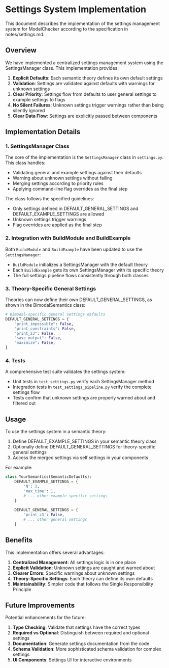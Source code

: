 # Settings System Implementation

This document describes the implementation of the settings management system for ModelChecker according to the specification in notes/settings.md.

## Overview

We have implemented a centralized settings management system using the SettingsManager class. This implementation provides:

1. **Explicit Defaults**: Each semantic theory defines its own default settings
2. **Validation**: Settings are validated against defaults with warnings for unknown settings
3. **Clear Priority**: Settings flow from defaults to user general settings to example settings to flags
4. **No Silent Failures**: Unknown settings trigger warnings rather than being silently ignored
5. **Clear Data Flow**: Settings are explicitly passed between components

## Implementation Details

### 1. SettingsManager Class

The core of the implementation is the `SettingsManager` class in `settings.py`. This class handles:

- Validating general and example settings against their defaults
- Warning about unknown settings without failing
- Merging settings according to priority rules
- Applying command-line flag overrides as the final step

The class follows the specified guidelines:
- Only settings defined in DEFAULT_GENERAL_SETTINGS and DEFAULT_EXAMPLE_SETTINGS are allowed
- Unknown settings trigger warnings
- Flag overrides are applied as the final step

### 2. Integration with BuildModule and BuildExample

Both `BuildModule` and `BuildExample` have been updated to use the `SettingsManager`:

- `BuildModule` initializes a SettingsManager with the default theory
- Each `BuildExample` gets its own SettingsManager with its specific theory
- The full settings pipeline flows consistently through both classes

### 3. Theory-Specific General Settings

Theories can now define their own DEFAULT_GENERAL_SETTINGS, as shown in the BimodalSemantics class:

```python
# Bimodal-specific general settings defaults
DEFAULT_GENERAL_SETTINGS = {
    "print_impossible": False,
    "print_constraints": False,
    "print_z3": False,
    "save_output": False,
    "maximize": False,
}
```

### 4. Tests

A comprehensive test suite validates the settings system:

- Unit tests in `test_settings.py` verify each SettingsManager method
- Integration tests in `test_settings_pipeline.py` verify the complete settings flow
- Tests confirm that unknown settings are properly warned about and filtered out

## Usage

To use the settings system in a semantic theory:

1. Define DEFAULT_EXAMPLE_SETTINGS in your semantic theory class
2. Optionally define DEFAULT_GENERAL_SETTINGS for theory-specific general settings
3. Access the merged settings via self.settings in your components

For example:

```python
class YourSemantics(SemanticDefaults):
    DEFAULT_EXAMPLE_SETTINGS = {
        'N': 3,
        'max_time': 1,
        # ... other example-specific settings
    }
    
    DEFAULT_GENERAL_SETTINGS = {
        'print_z3': False,
        # ... other general settings
    }
```

## Benefits

This implementation offers several advantages:

1. **Centralized Management**: All settings logic is in one place
2. **Explicit Validation**: Unknown settings are caught and warned about
3. **Clearer Errors**: Specific warnings about unknown settings
4. **Theory-Specific Settings**: Each theory can define its own defaults
5. **Maintainability**: Simpler code that follows the Single Responsibility Principle

## Future Improvements

Potential enhancements for the future:

1. **Type Checking**: Validate that settings have the correct types
2. **Required vs Optional**: Distinguish between required and optional settings
3. **Documentation**: Generate settings documentation from the code
4. **Schema Validation**: More sophisticated schema validation for complex settings
5. **UI Components**: Settings UI for interactive environments
